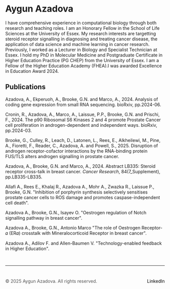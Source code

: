 
# Aygun Azadova

I have comprehensive experience in computational biology through both research and teaching roles. I am an Honorary Fellow in the School of Life Sciences at the University of Essex. My research interests are targetting steroid receptor signalling in diagnosing and treating cancer disease, the application of data science and machine learning in cancer research. Previously, I worked as a Lecturer in Biology and Specialist Technician at Essex. I hold my PhD in Molecular Medicine and Postgraduate Certificate in Higher Education Practice (PG CHEP) from the University of Essex. I am a Fellow of the Higher Education Academy (FHEA).I was awarded Excellence in Education Award 2024.


## Publications 

Azadova, A., Ekperuoh, A., Brooke, G.N. and Marco, A., 2024. Analysis of coding gene expression from small RNA sequencing. bioRxiv, pp.2024-06.

Cronin, R., Azadova, A., Marco, A., Laissue, P.P., Brooke, G.N. and Prischi, F., 2024. The p90 Ribosomal S6 Kinases 2 and 4 promote Prostate Cancer cell proliferation in androgen-dependent and independent ways. bioRxiv, pp.2024-03.

Brooke, G., Culley, R., Leach, D., Latonen, L., Rees, E., Alkheilewi, M., Pine, A., Fioretti, F., Reader, C., Azadova, A. and Powell, S., 2025. Disruption of androgen receptor-cofactor interactions by the RNA-binding protein FUS/TLS alters androgen signalling in prostate cancer.

Azadova, A., Brooke, G.N. and Marco, A., 2024. Abstract LB335: Steroid receptor cross-talk in breast cancer. _Cancer Research_, 84(7_Supplement), pp.LB335-LB335.

Allafi A., Rees E., Khalaj R., Azadova A., Mohr A., Zwazka R., Laissue P., Brooke, G.N. "Inhibition of porphyrin synthesis selectively sensitises prostate cancer cells to ROS damage and promotes caspase-independent cell death".

Azadova A., Brooke, G.N., Isayev O. "Oestrogen regulation of Notch signalling pathway in breast cancer".

Azadova A., Brooke, G.N., Antonio Marco "The role of Oestrogen Receptor-𝛼 (ER𝛼) crosstalk with Mineralocorticoid Receptor in breast cancer".

Azadova A., Adilov F. and Allen-Baumen V. "Technology-enabled feedback in Higher Education".

&nbsp;  <!-- This creates a blank space -->

---

<div style="margin-top: 40px; font-size: 14px; color: #555;">
  <p>
    © 2025 Aygun Azadova. All rights reserved.
    <span style="float: right;">
      <a href="https://www.linkedin.com/in/aygunazadova/" target="_blank" style="color: black; text-decoration: none;">LinkedIn</a>
    </span>
  </p>
</div>
